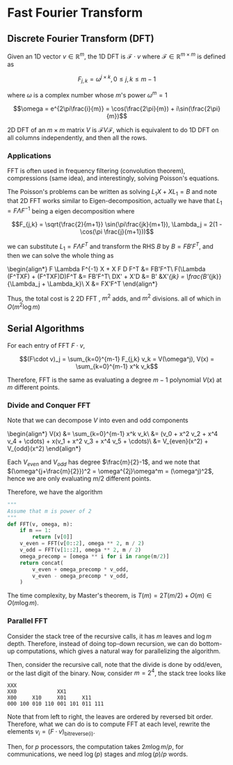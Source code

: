 # Fast Fourier Transform

## Discrete Fourier Transform (DFT)
Given an 1D vector $v\in\mathbb R^m$, the 1D DFT is $\mathcal F\cdot v$ where $\mathcal F\in\mathbb R^{m\times m}$ is defined as 

$$F_{j,k} = \omega^{j\times k}, 0\leq j,k\leq m - 1$$

where $\omega$ is a complex number whose $m$'s power $\omega^m = 1$

$$\omega = e^{2\pi\frac{i}{m}} = \cos(\frac{2\pi}{m}) + i\sin(\frac{2\pi}{m})$$

2D DFT of an $m\times m$ matrix $V$ is $\mathcal F V \mathcal F$, which is equivalent to do 1D DFT on all columns independently, and then all the rows. 

### Applications 

FFT is often used in frequency filtering (convolution theorem), compressions (same idea), and interestingly, solving Poisson's equations. 

The Poisson's problems can be written as solving $L_1X + XL_1 = B$ and note that 2D FFT works similar to Eigen-decomposition, actually we have that $L_1 = F \Lambda F^{-1}$ being a eigen decomposition where 

$$F_{j,k} = \sqrt{\frac{2}{m+1}} \sin(\pi\frac{jk}{m+1}), \Lambda_j = 2(1 - \cos(\pi \frac{j}{m+1}))$$

we can substitute $L_1 = F\Lambda F^T$ and transform the RHS $B$ by $B = FB'F^T$, and then we can solve the whole thing as 

\begin{align*}
F \Lambda F^{-1} X + X F D F^T &= FB'F^T\\
F(\Lambda (F^TXF) + (F^TXF)D)F^T &= FB'F^T\\
DX' + X'D &= B' &X'_{jk} = \frac{B'_{jk}}{\Lambda_j + \Lambda_k}\\
X &= FX'F^T
\end{align*}

Thus, the total cost is 2 2D FFT , $m^2$ adds, and $m^2$ divisions. all of which in $O(m^2\log m)$

## Serial Algorithms

For each entry of FFT $F\cdot v$,  

$$(F\cdot v)_j = \sum_{k=0}^{m-1} F_{j,k} v_k = V(\omega^j), V(x) = \sum_{k=0}^{m-1} x^k v_k$$

Therefore, FFT is the same as evaluating a degree $m-1$ polynomial $V(x)$ at $m$ different points. 

### Divide and Conquer FFT

Note that we can decompose $V$ into even and odd components

\begin{align*}
V(x) &= \sum_{k=0}^{m-1} x^k v_k\\
&= (v_0 + x^2 v_2 + x^4 v_4 + \cdots) + x(v_1 + x^2 v_3 + x^4 v_5 + \cdots)\\
&= V_{even}(x^2) + V_{odd}(x^2)
\end{align*}

Each $V_{even}$ and $V_{odd}$ has degree $\frac{m}{2}-1$, and we note that $(\omega^{j+\frac{m}{2}})^2 = \omega^{2j}\omega^m = (\omega^j)^2$, hence we are only evaluating $m/2$ different points. 

Therefore, we have the algorithm

```py title="FFT_DnC"
"""
Assume that m is power of 2
"""
def FFT(v, omega, m):
    if m == 1:
        return [v[0]]
    v_even = FFT(v[0::2], omega ** 2, m / 2)
    v_odd = FFT(v[1::2], omega ** 2, m / 2)
    omega_precomp = [omega ** i for i in range(m/2)]
    return concat(
        v_even + omega_precomp * v_odd,
        v_even - omega_precomp * v_odd,
    )
```

The time complexity, by Master's theorem, is $T(m) = 2T(m/2) + O(m) \in O(m\log m)$. 

### Parallel FFT
Consider the stack tree of the recursive calls, it has $m$ leaves and $\log m$ depth. Therefore, instead of doing top-down recursion, we can do bottom-up computations, which gives a natural way for parallelizing the algorithm. 

Then, consider the recursive call, note that the divide is done by odd/even, or the last digit of the binary. Now, consider $m=2^4$, the stack tree looks like

```
XXX
XX0             XX1
X00     X10     X01     X11
000 100 010 110 001 101 011 111 
```

Note that from left to right, the leaves are ordered by reversed bit order. Therefore, what we can do is to compute FFT at each level, rewrite the elements $v_i = (F\cdot v)_{\text{bitreverse(i)}}$.

Then, for $p$ processors, the computation takes $2m\log m / p$, for communications, we need $\log(p)$ stages and $m\log(p)/p$ words. 

